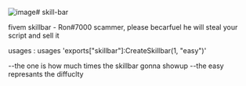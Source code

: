 ![image](https://user-images.githubusercontent.com/31771817/135759503-53720566-aa19-4435-a4ce-47975168dc7a.png)# skill-bar

fivem skillbar  - Ron#7000 scammer, please becarfuel he will steal your script and sell it

usages : 
usages 'exports["skillbar"]:CreateSkillbar(1, "easy")'

--the one is how much times the skillbar gonna showup
--the easy represants the diffuclty
